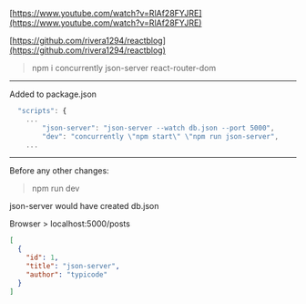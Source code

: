 [https://www.youtube.com/watch?v=RlAf28FYJRE](https://www.youtube.com/watch?v=RlAf28FYJRE)

[https://github.com/rivera1294/reactblog](https://github.com/rivera1294/reactblog)

> npm i concurrently json-server react-router-dom


---

Added to package.json

```js
  "scripts": {
    ...
        "json-server": "json-server --watch db.json --port 5000",
        "dev": "concurrently \"npm start\" \"npm run json-server",
    ...
```

---

Before any other changes:

> npm run dev

json-server would have created db.json

Browser > localhost:5000/posts

```json
[
  {
    "id": 1,
    "title": "json-server",
    "author": "typicode"
  }
]
```
